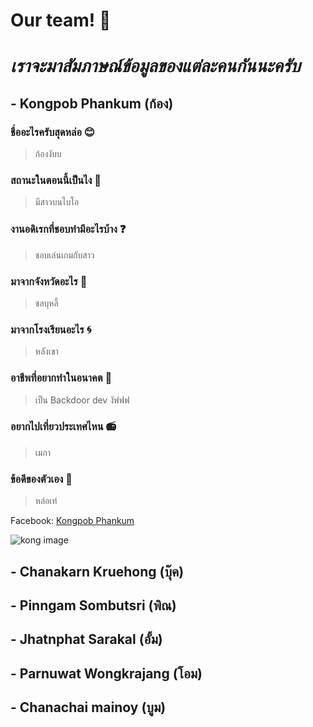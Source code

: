 # Our team! :wave:

# ***เราจะมาสัมภาษณ์ข้อมูลของแต่ละคนกันนะครับ***

## - Kongpob Phankum (ก้อง)
### ชื่ออะไรครับสุดหล่อ :blush:
> ก้องงับบ
### สถานะในตอนนี้เป็นไง :sparkling_heart:
> มีสาวบนไบโอ
### งานอดิเรกที่ชอบทำมีอะไรบ้าง :question:
> ชอบเล่นเกมกับสาว
### มาจากจังหวัดอะไร :running:
> ชลบุหลี้
### มาจากโรงเรียนอะไร :cyclone:
> หลังเขา
### อาชีพที่อยากทำในอนาคต :gift_heart:
> เป็น Backdoor dev งัฟฟฟ
### อยากไปเที่ยวประเทศไหน :radio:
> เมกา
### ข้อดีของตัวเอง :bookmark_tabs:
> หล่อเท่ 

Facebook: [Kongpob Phankum](https://www.facebook.com/kongpob.phunkum)

![kong image](https://user-images.githubusercontent.com/93758992/185793163-6ad7459b-8b17-47ad-9505-a92688554553.jpg)

## - Chanakarn Kruehong (บุ๊ค)

## - Pinngam Sombutsri (พิณ)

## - Jhatnphat Sarakal (อั้ม)

## - Parnuwat Wongkrajang (โอม)

## - Chanachai mainoy (บูม)
